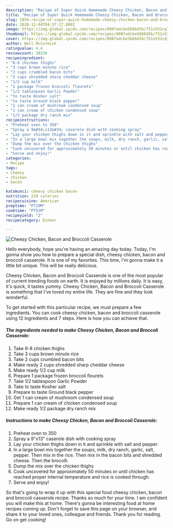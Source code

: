 ```yaml
---
description: "Recipe of Super Quick Homemade Cheesy Chicken, Bacon and Broccoli Casserole"
title: "Recipe of Super Quick Homemade Cheesy Chicken, Bacon and Broccoli Casserole"
slug: 1856-recipe-of-super-quick-homemade-cheesy-chicken-bacon-and-broccoli-casserole
date: 2020-12-04T04:37:17.808Z
image: https://img-global.cpcdn.com/recipes/008fadcbe566645b/751x532cq70/cheesy-chicken-bacon-and-broccoli-casserole-recipe-main-photo.jpg
thumbnail: https://img-global.cpcdn.com/recipes/008fadcbe566645b/751x532cq70/cheesy-chicken-bacon-and-broccoli-casserole-recipe-main-photo.jpg
cover: https://img-global.cpcdn.com/recipes/008fadcbe566645b/751x532cq70/cheesy-chicken-bacon-and-broccoli-casserole-recipe-main-photo.jpg
author: Nell McCormick
ratingvalue: 4.4
reviewcount: 30236
recipeingredient:
- "6-8 chicken thighs"
- "3 cups brown minute rice"
- "2 cups crumbled bacon bits"
- "2 cups shredded sharp cheddar cheese"
- "1/2 cup milk"
- "1 package frozen broccoli flourets"
- "1/2 tablespoon Garlic Powder"
- "to taste Kosher salt"
- "to taste Ground black pepper"
- "1 can cream of mushroom condensed soup"
- "1 can cream of chicken condensed soup"
- "1/2 package dry ranch mix"
recipeinstructions:
- "Preheat oven to 350"
- "Spray a 9&#34;x13&#34; caserole dish with cooking spray"
- "Lay your chicken thighs down in it and sprinkle with salt and pepper."
- "In a large bowl mix together the soups, milk, dry ranch, garlic, salt, pepper. Then mix in the rice. Then mix in the bacon bits and shredded cheese. Then the brocolli."
- "Dump the mix over the chicken thighs"
- "Cook uncovered for approximately 50 minutes or until chicken has reached proper internal temperature and rice is cooked through."
- "Serve and enjoy!"
categories:
- Recipe
tags:
- cheesy
- chicken
- bacon

katakunci: cheesy chicken bacon 
nutrition: 219 calories
recipecuisine: American
preptime: "PT19M"
cooktime: "PT51M"
recipeyield: "2"
recipecategory: Dinner

---
```



![Cheesy Chicken, Bacon and Broccoli Casserole](https://img-global.cpcdn.com/recipes/008fadcbe566645b/751x532cq70/cheesy-chicken-bacon-and-broccoli-casserole-recipe-main-photo.jpg)

Hello everybody, hope you're having an amazing day today. Today, I'm gonna show you how to prepare a special dish, cheesy chicken, bacon and broccoli casserole. It is one of my favorites. This time, I'm gonna make it a little bit unique. This will be really delicious.

Cheesy Chicken, Bacon and Broccoli Casserole is one of the most popular of current trending foods on earth. It is enjoyed by millions daily. It is easy, it's quick, it tastes yummy. Cheesy Chicken, Bacon and Broccoli Casserole is something that I've loved my entire life. They are fine and they look wonderful.




To get started with this particular recipe, we must prepare a few ingredients. You can cook cheesy chicken, bacon and broccoli casserole using 12 ingredients and 7 steps. Here is how you can achieve that.

<!--inarticleads1-->

##### The ingredients needed to make Cheesy Chicken, Bacon and Broccoli Casserole:

1. Take 6-8 chicken thighs
1. Take 3 cups brown minute rice
1. Take 2 cups crumbled bacon bits
1. Make ready 2 cups shredded sharp cheddar cheese
1. Make ready 1/2 cup milk
1. Prepare 1 package frozen broccoli flourets
1. Take 1/2 tablespoon Garlic Powder
1. Take to taste Kosher salt
1. Prepare to taste Ground black pepper
1. Get 1 can cream of mushroom condensed soup
1. Prepare 1 can cream of chicken condensed soup
1. Make ready 1/2 package dry ranch mix




<!--inarticleads2-->

##### Instructions to make Cheesy Chicken, Bacon and Broccoli Casserole:

1. Preheat oven to 350
1. Spray a 9&#34;x13&#34; caserole dish with cooking spray
1. Lay your chicken thighs down in it and sprinkle with salt and pepper.
1. In a large bowl mix together the soups, milk, dry ranch, garlic, salt, pepper. Then mix in the rice. Then mix in the bacon bits and shredded cheese. Then the brocolli.
1. Dump the mix over the chicken thighs
1. Cook uncovered for approximately 50 minutes or until chicken has reached proper internal temperature and rice is cooked through.
1. Serve and enjoy!




So that's going to wrap it up with this special food cheesy chicken, bacon and broccoli casserole recipe. Thanks so much for your time. I am confident you will make this at home. There's gonna be interesting food at home recipes coming up. Don't forget to save this page on your browser, and share it to your loved ones, colleague and friends. Thank you for reading. Go on get cooking!

